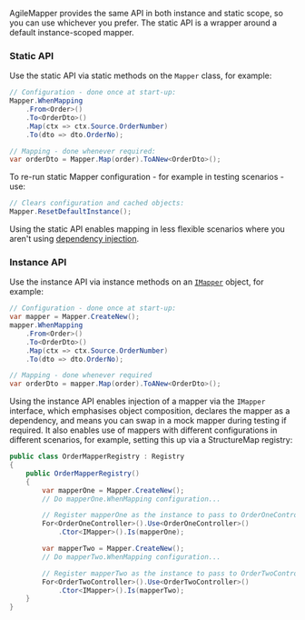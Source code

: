 AgileMapper provides the same API in both instance and static scope, so you can use whichever you prefer. The static API is a wrapper around a default instance-scoped mapper.

### Static API

Use the static API via static methods on the `Mapper` class, for example:

```cs
// Configuration - done once at start-up:
Mapper.WhenMapping
    .From<Order>()
    .To<OrderDto>()
    .Map(ctx => ctx.Source.OrderNumber)
    .To(dto => dto.OrderNo);

// Mapping - done whenever required:
var orderDto = Mapper.Map(order).ToANew<OrderDto>();
```

To re-run static Mapper configuration - for example in testing scenarios - use:

```cs
// Clears configuration and cached objects:
Mapper.ResetDefaultInstance();
``` 

Using the static API enables mapping in less flexible scenarios where you aren't using [dependency injection](https://en.wikipedia.org/wiki/Dependency_injection).

### Instance API

Use the instance API via instance methods on an [`IMapper`](/agileobjects/AgileMapper/blob/master/AgileMapper/IMapper.cs) object, for example:

```cs
// Configuration - done once at start-up:
var mapper = Mapper.CreateNew();
mapper.WhenMapping
    .From<Order>()
    .To<OrderDto>()
    .Map(ctx => ctx.Source.OrderNumber)
    .To(dto => dto.OrderNo);

// Mapping - done whenever required
var orderDto = mapper.Map(order).ToANew<OrderDto>();
```

Using the instance API enables injection of a mapper via the `IMapper` interface, which emphasises object composition, declares the mapper as a dependency, and means you can swap in a mock mapper during testing if required. It also enables use of mappers with different configurations in different scenarios, for example, setting this up via a StructureMap registry:

```cs
public class OrderMapperRegistry : Registry
{
    public OrderMapperRegistry()
    {
        var mapperOne = Mapper.CreateNew();
        // Do mapperOne.WhenMapping configuration...

        // Register mapperOne as the instance to pass to OrderOneController:
        For<OrderOneController>().Use<OrderOneController>()
            .Ctor<IMapper>().Is(mapperOne);

        var mapperTwo = Mapper.CreateNew();
        // Do mapperTwo.WhenMapping configuration...

        // Register mapperTwo as the instance to pass to OrderTwoController:
        For<OrderTwoController>().Use<OrderTwoController>()
            .Ctor<IMapper>().Is(mapperTwo);
    }
}
```